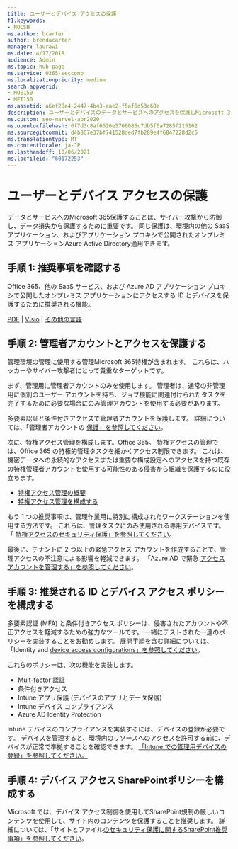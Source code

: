 ```yaml
---
title: ユーザーとデバイス アクセスの保護
f1.keywords:
- NOCSH
ms.author: bcarter
author: brendacarter
manager: laurawi
ms.date: 4/17/2018
audience: Admin
ms.topic: hub-page
ms.service: O365-seccomp
ms.localizationpriority: medium
search.appverid:
- MOE150
- MET150
ms.assetid: a6ef28a4-2447-4b43-aae2-f5af6d53c68e
description: ユーザーとデバイスのデータとサービスへのアクセスを保護しMicrosoft 365データ損失から保護する方法について学習します。
ms.custom: seo-marvel-apr2020
ms.openlocfilehash: 6f7d3c8af6526e5766086c7db5f6a7285f215162
ms.sourcegitcommit: d4b867e37bf741528ded7fb289e4f6847228d2c5
ms.translationtype: MT
ms.contentlocale: ja-JP
ms.lasthandoff: 10/06/2021
ms.locfileid: "60172253"
---
```

# <a name="protect-user-and-device-access"></a>ユーザーとデバイス アクセスの保護

データとサービスへのMicrosoft 365保護することは、サイバー攻撃から防御し、データ損失から保護するために重要です。 同じ保護は、環境内の他の SaaS アプリケーション、およびアプリケーション プロキシで公開されたオンプレミス アプリケーションAzure Active Directory適用できます。
  
## <a name="step-1-review-recommendations"></a>手順 1: 推奨事項を確認する

Office 365、他の SaaS サービス、および Azure AD アプリケーション プロキシで公開したオンプレミス アプリケーションにアクセスする ID とデバイスを保護するために推奨される機能。
  
[PDF](https://go.microsoft.com/fwlink/p/?linkid=841656) | [Visio](https://go.microsoft.com/fwlink/p/?linkid=841657) | [その他の言語](https://www.microsoft.com/download/details.aspx?id=55032)
  
## <a name="step-2-protect-administrator-accounts-and-access"></a>手順 2: 管理者アカウントとアクセスを保護する
管理環境の管理に使用する管理Microsoft 365特権が含まれます。 これらは、ハッカーやサイバー攻撃者にとって貴重なターゲットです。 

まず、管理用に管理者アカウントのみを使用します。 管理者は、通常の非管理用に個別のユーザー アカウントを持ち、ジョブ機能に関連付けられたタスクを完了するために必要な場合にのみ管理アカウントを使用する必要があります。

多要素認証と条件付きアクセスで管理者アカウントを保護します。 詳細については、「管理者アカウントの [保護」を参照してください](../security/office-365-security/identity-access-prerequisites.md#protecting-administrator-accounts)。 

次に、特権アクセス管理を構成します。Office 365。 特権アクセスの管理では、Office 365 の特権的管理タスクを細かくアクセス制限できます。 これは、機密データへの永続的なアクセスまたは重要な構成設定へのアクセスを持つ既存の特権管理者アカウントを使用する可能性のある侵害から組織を保護するのに役立ちます。

- [特権アクセス管理の概要](privileged-access-management-overview.md)
- [特権アクセス管理を構成する](privileged-access-management-configuration.md)

もう 1 つの推奨事項は、管理作業用に特別に構成されたワークステーションを使用する方法です。 これらは、管理タスクにのみ使用される専用デバイスです。 「 [特権アクセスのセキュリティ保護」を参照してください](/windows-server/identity/securing-privileged-access/securing-privileged-access)。

最後に、テナントに 2 つ以上の緊急アクセス アカウントを作成することで、管理アクセスの不注意による影響を軽減できます。 「Azure AD で緊急 [アクセス アカウントを管理する」を参照してください](/azure/active-directory/users-groups-roles/directory-emergency-access)。 

## <a name="step-3-configure-recommended-identity-and-device-access-policies"></a>手順 3: 推奨される ID とデバイス アクセス ポリシーを構成する
多要素認証 (MFA) と条件付きアクセス ポリシーは、侵害されたアカウントや不正アクセスを軽減するための強力なツールです。 一緒にテストされた一連のポリシーを実装することをお勧めします。 展開手順を含む詳細については、「Identity and [device access configurations」を参照してください](../security/office-365-security/microsoft-365-policies-configurations.md)。

 これらのポリシーは、次の機能を実装します。
- Mult-factor 認証
- 条件付きアクセス
- Intune アプリ保護 (デバイスのアプリとデータ保護)
- Intune デバイス コンプライアンス
- Azure AD Identity Protection

Intune デバイスのコンプライアンスを実装するには、デバイスの登録が必要です。 デバイスを管理すると、環境内のリソースへのアクセスを許可する前に、デバイスが正常で準拠することを確認できます。 [「Intune での管理用デバイスの登録」を参照してください。](/intune-classic/deploy-use/enroll-devices-in-microsoft-intune)

## <a name="step-4-configure-sharepoint-device-access-policies"></a>手順 4: デバイス アクセス SharePointポリシーを構成する

Microsoft では、デバイス アクセス制御を使用してSharePoint規制の厳しいコンテンツを使用して、サイト内のコンテンツを保護することを推奨します。 詳細については、「サイトとファイル[のセキュリティ保護に関するSharePoint推奨事項」を参照してください](../security/office-365-security/sharepoint-file-access-policies.md)。



